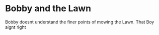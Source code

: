 # Bobby and the Lawn
Bobby doesnt understand the finer points of mowing the Lawn. That Boy aignt right
